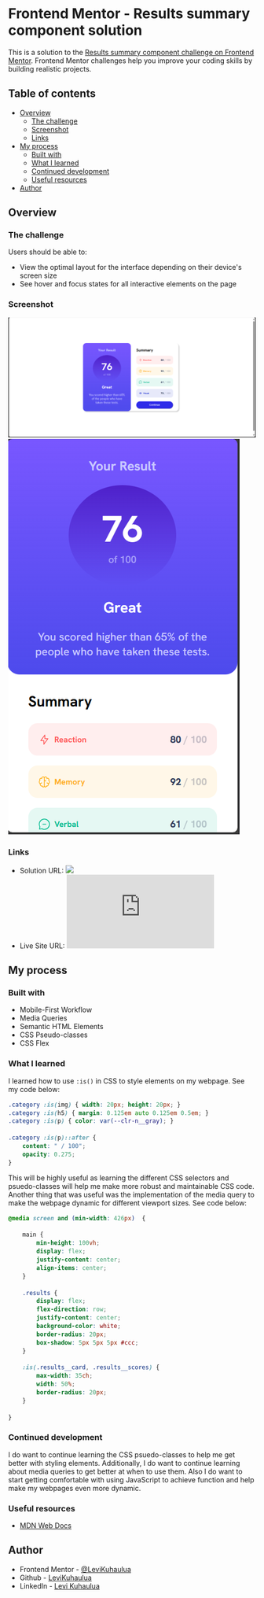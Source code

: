 # Frontend Mentor - Results summary component solution

This is a solution to the [Results summary component challenge on Frontend Mentor](https://www.frontendmentor.io/challenges/results-summary-component-CE_K6s0maV). Frontend Mentor challenges help you improve your coding skills by building realistic projects. 

## Table of contents

- [Overview](#overview)
  - [The challenge](#the-challenge)
  - [Screenshot](#screenshot)
  - [Links](#links)
- [My process](#my-process)
  - [Built with](#built-with)
  - [What I learned](#what-i-learned)
  - [Continued development](#continued-development)
  - [Useful resources](#useful-resources)
- [Author](#author)


## Overview

### The challenge

Users should be able to:

- View the optimal layout for the interface depending on their device's screen size
- See hover and focus states for all interactive elements on the page

### Screenshot

![](./assets/images/screenshot-desktop.png)
![](./assets/images/screenshot-mobile.png)


### Links

- Solution URL: ![](https://github.com/LeviKuhaulua/Front-End-Mentor/tree/main/results-summary)
- Live Site URL: ![](https://levikuhaulua.github.io/Front-End-Mentor/results-summary.html)

## My process

### Built with

- Mobile-First Workflow
- Media Queries 
- Semantic HTML Elements 
- CSS Pseudo-classes
- CSS Flex

### What I learned

I learned how to use `:is()` in CSS to style elements on my webpage. See my code below: 

```css
.category :is(img) { width: 20px; height: 20px; }
.category :is(h5) { margin: 0.125em auto 0.125em 0.5em; }
.category :is(p) { color: var(--clr-n__gray); }

.category :is(p)::after {
    content: " / 100";
    opacity: 0.275; 
}
```
This will be highly useful as learning the different CSS selectors and psuedo-classes will help me make more robust and maintainable CSS code. Another thing that was useful was the implementation of the media query to make the webpage dynamic for different viewport sizes. See code below: 

```css 
@media screen and (min-width: 426px)  {

    main {
        min-height: 100vh; 
        display: flex; 
        justify-content: center; 
        align-items: center; 
    }
    
    .results {
        display: flex; 
        flex-direction: row; 
        justify-content: center; 
        background-color: white; 
        border-radius: 20px; 
        box-shadow: 5px 5px 5px #ccc; 
    }

    :is(.results__card, .results__scores) {
        max-width: 35ch; 
        width: 50%;  
        border-radius: 20px; 
    }

}
```
### Continued development

I do want to continue learning the CSS psuedo-classes to help me get better with styling elements. Additionally, I do want to continue learning about media queries to get better at when to use them. Also I do want to start getting comfortable with using JavaScript to achieve function and help make my webpages even more dynamic. 

### Useful resources

- [MDN Web Docs](https://developer.mozilla.org/en-US/docs/Web)


## Author

- Frontend Mentor - [@LeviKuhaulua](https://www.frontendmentor.io/profile/LeviKuhaulua)
- Github - [LeviKuhaulua](https://github.com/LeviKuhaulua)
- LinkedIn - [Levi Kuhaulua](www.linkedin.com/in/levi-kuhaulua)


